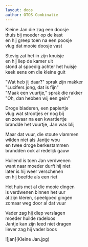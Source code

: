 ```yaml
---
layout: doos
author: OTOS Combinatie
---
```


Kleine Jan die zag een doosje \
thuis bij moeder op de kast  \
en hij greep toen na een poosje  \
vlug dat mooie doosje vast

Stevig zat het in zijn knuisje \
en hij liep de kamer uit \
stond al spoedig achter het huisje  \
keek eens om die kleine guit

"Wat heb jij daar?" sprak zijn makker \
"Lucifers jong, dat is fijn" \
"Maak een vuurtje," sprak die rakker \
"Oh, dan hebben wij een gein" 

Droge bladeren, een papiertje \
vlug wat strootjes er nog bij \
en zowaar na een kwartiertje  \
brandde het vuurtje, Jan was blij

Maar dat vuur, die stoute vlammen \
wilden niet als Jantje wou \
en twee droge berkestammen \
brandden ook al redelijk gauw

Huilend is toen Jan verdwenen \
want naar moeder durft hij niet  \
later is hij weer verschenen  \
en hij beefde als een riet

Het huis met al die mooie dingen \
is verdwenen binnen het uur \
al zijn kleren, speelgoed gingen \
zomaar weg door al dat vuur

Vader zag hij diep verslagen \
moeder huilde radeloos  \
Jantje kan zijn leed niet dragen \
liever zag hij vader boos

![jan](Kleine Jan.jpg)

